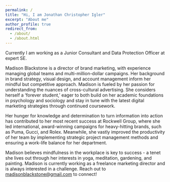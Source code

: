 ```yaml
---
permalink: /
title: "Hi, I am Jonathan Christopher Igler"
excerpt: "About me"
author_profile: true
redirect_from: 
  - /about/
  - /about.html
---
```


Currently I am working as a Junior Consultant and Data Protection Officer at expert SE. 

Madison Blackstone is a director of brand marketing, with experience managing global teams and multi-million-dollar campaigns. Her background in brand strategy, visual design, and account management inform her mindful but competitive approach. Madison is fueled by her passion for understanding the nuances of cross-cultural advertising. She considers herself a ‘forever student,’ eager to both build on her academic foundations in psychology and sociology and stay in tune with the latest digital marketing strategies through continued coursework.

Her hunger for knowledge and determination to turn information into action has contributed to her most recent success at Rockwell Group, where she led international, award-winning campaigns for heavy-hitting brands, such as Puma, Gucci, and Rolex. Meanwhile, she vastly improved the productivity of her team by implementing strategic project management methods and ensuring a work-life balance for her department.

Madison believes mindfulness in the workplace is key to success - a tenet she lives out through her interests in yoga, meditation, gardening, and painting. Madison is currently working as a freelance marketing director and is always interested in a challenge. Reach out to madisonblackstone@gmail.com to connect!

